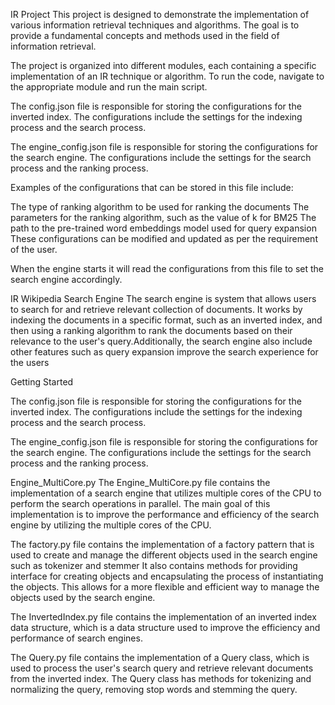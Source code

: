 IR Project
This project is designed to demonstrate the implementation of various information retrieval techniques and algorithms. The goal is to provide a fundamental concepts and methods used in the field of information retrieval.

The project is organized into different modules, each containing a specific implementation of an IR technique or algorithm. To run the code, navigate to the appropriate module and run the main script.


The config.json file is responsible for storing the configurations for the inverted index. The configurations include the settings for the indexing process and the search process.

The engine_config.json file is responsible for storing the configurations for the search engine. The configurations include the settings for the search process and the ranking process.

Examples of the configurations that can be stored in this file include:

The type of ranking algorithm to be used for ranking the documents
The parameters for the ranking algorithm, such as the value of k for BM25
The path to the pre-trained word embeddings model used for query expansion
These configurations can be modified and updated as per the requirement of the user.

When the engine starts it will read the configurations from this file to set the search engine accordingly.

IR Wikipedia Search Engine
The search engine is system that allows users to search for and retrieve relevant collection of documents. It works by indexing the documents in a specific format, such as an inverted index, and then using a ranking algorithm to rank the documents based on their relevance to the user's query.Additionally, the search engine also include other features such as query expansion improve the search experience for the users

Getting Started

The config.json file is responsible for storing the configurations for the inverted index. The configurations include the settings for the indexing process and the search process.

The engine_config.json file is responsible for storing the configurations for the search engine. The configurations include the settings for the search process and the ranking process.

Engine_MultiCore.py
The Engine_MultiCore.py file contains the implementation of a search engine that utilizes multiple cores of the CPU to perform the search operations in parallel. The main goal of this implementation is to improve the performance and efficiency of the search engine by utilizing the multiple cores of the CPU.

The factory.py file contains the implementation of a factory pattern that is used to create and manage the different objects used in the search engine
such as tokenizer and stemmer 
It also contains methods for providing interface for creating objects and encapsulating the process of instantiating the objects. This allows for a more flexible and efficient way to manage the objects used by the search engine.

The InvertedIndex.py file contains the implementation of an inverted index data structure, which is a data structure used to improve the efficiency and performance of search engines.

The Query.py file  contains the implementation of a Query class, which is used to process the user's search query and retrieve relevant documents from the inverted index.
The Query class has methods for tokenizing and normalizing the query, removing stop words and stemming the query.

